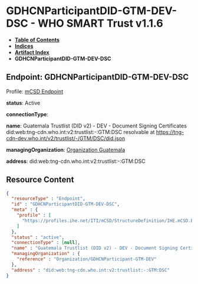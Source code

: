 # GDHCNParticipantDID-GTM-DEV-DSC - WHO SMART Trust v1.1.6

* [**Table of Contents**](toc.md)
* [**Indices**](indices.md)
* [**Artifact Index**](artifacts.md)
* **GDHCNParticipantDID-GTM-DEV-DSC**

## Endpoint: GDHCNParticipantDID-GTM-DEV-DSC

Profile: [mCSD Endpoint](https://profiles.ihe.net/ITI/mCSD/4.0.0/StructureDefinition-IHE.mCSD.Endpoint.html)

**status**: Active

**connectionType**: 

**name**: Guatemala Trustlist (DID v2) - DEV - Document Signing Certificates did:web:tng-cdn.who.int:v2:trustlist:-:GTM:DSC resolvable at https://tng-cdn-dev.who.int/v2/trustlist/-/GTM/DSC/did.json

**managingOrganization**: [Organization Guatemala](Organization-GDHCNParticipant-GTM-DEV.md)

**address**: did:web:tng-cdn.who.int:v2:trustlist:-:GTM:DSC



## Resource Content

```json
{
  "resourceType" : "Endpoint",
  "id" : "GDHCNParticipantDID-GTM-DEV-DSC",
  "meta" : {
    "profile" : [
      "https://profiles.ihe.net/ITI/mCSD/StructureDefinition/IHE.mCSD.Endpoint"
    ]
  },
  "status" : "active",
  "connectionType" : [null],
  "name" : "Guatemala Trustlist (DID v2) - DEV - Document Signing Certificates\ndid:web:tng-cdn.who.int:v2:trustlist:-:GTM:DSC\nresolvable at https://tng-cdn-dev.who.int/v2/trustlist/-/GTM/DSC/did.json",
  "managingOrganization" : {
    "reference" : "Organization/GDHCNParticipant-GTM-DEV"
  },
  "address" : "did:web:tng-cdn.who.int:v2:trustlist:-:GTM:DSC"
}

```
